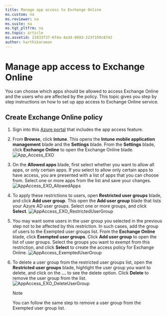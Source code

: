 ```yaml
---
title: Manage app access to Exchange Online
ms.custom: na
ms.reviewer: na
ms.suite: na
ms.tgt_pltfrm: na
ms.topic: article
ms.assetid: 21033f37-6f4a-4a3d-8093-223f159c8742
author: karthikaraman
---
```

# Manage app access to Exchange Online
You can choose which apps should be allowed to access Exchange Online and the users who are affected by the policy.  This topic gives you step by step instructions on how to set up app access to Exchange Online service.

## Create Exchange Online policy

1.  Sign into this [Azure portal](https://portal.azure.com/?Microsoft_Intune=true#blade/Microsoft_Intune/SummaryBladeWithCA) that includes the app access feature.

2.  From **Browse**, click **Intune**. This opens the **Intune mobile application management** blade and the **Settings** blade. From the **Settings** blade, click **Exchange Online** to open the Exchange Online blade.
![App_Access_EXO](/Image/AppManagement/App_Access_EXO.png)
3.  On the **Allowed apps** blade, first select whether you want to allow all apps, or only certain apps. If you select to allow only certain apps to have access, you are presented with a list of apps that you can choose from. Select one or more apps from the list and save your changes.
![AppAccess_EXO_AllowedApps](/Image/AppManagement/AppAccess_EXO_AllowedApps.png)
4.  To apply these restrictions  to users, open **Restricted user groups** blade, and click **Add user group**. This open the **Add user group** blade that lists your Azure AD user groups.  Select one or more groups, and click **Select**.
![AppAccess_EXO_RestrictedUserGroup](/Image/AppManagement/AppAccess_EXO_RestrictedUserGroup.png)

5.  You may want some users in the user group you selected in the previous step not to be affected by this restriction. In such cases, add the group of users to the Exempted user groups list.  From the **Exchange Online** blade, click **Exempted user groups**. Click **Add user group** to open the list of user groups. Select the groups you want to exempt from this restriction, and click **Select** to create the access policy for Exchange Online.
![AppAccess_ExemptedUserGroup](/Image/AppManagement/AppAccess_ExemptedUserGroup.png)

6.  To delete a user group from the restricted user groups list, open the **Restricted user groups** blade, highlight the user group you want to delete, and click on the **…** to see the delete option. Click **Delete** to remove the user group from the list.
![AppAccess_EXO_DeleteUserGroup](/Image/AppManagement/AppAccess_EXO_DeleteUserGroup.png)
    > [!NOTE]
    > You can follow the same step to remove a user group from the Exempted user group list.

